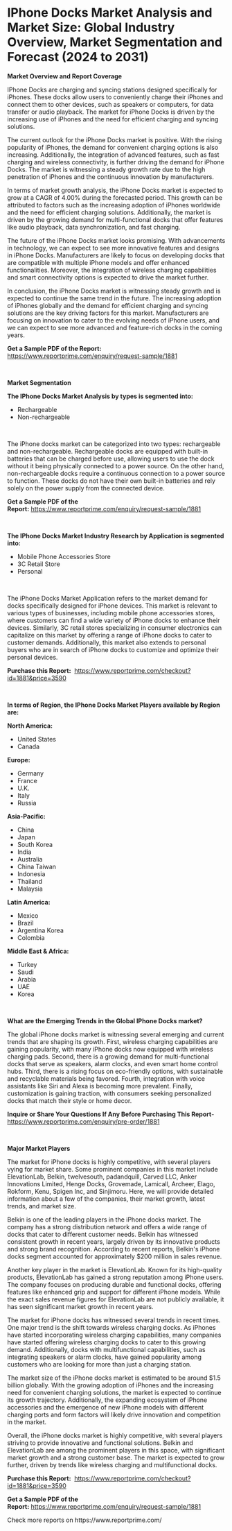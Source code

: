 <p><h1>IPhone Docks Market Analysis and Market Size: Global Industry Overview, Market Segmentation and Forecast (2024 to 2031)</h1></p><p><strong>Market Overview and Report Coverage</strong></p>
<p><p>IPhone Docks are charging and syncing stations designed specifically for iPhones. These docks allow users to conveniently charge their iPhones and connect them to other devices, such as speakers or computers, for data transfer or audio playback. The market for iPhone Docks is driven by the increasing use of iPhones and the need for efficient charging and syncing solutions.</p><p>The current outlook for the iPhone Docks market is positive. With the rising popularity of iPhones, the demand for convenient charging options is also increasing. Additionally, the integration of advanced features, such as fast charging and wireless connectivity, is further driving the demand for iPhone Docks. The market is witnessing a steady growth rate due to the high penetration of iPhones and the continuous innovation by manufacturers.</p><p>In terms of market growth analysis, the iPhone Docks market is expected to grow at a CAGR of 4.00% during the forecasted period. This growth can be attributed to factors such as the increasing adoption of iPhones worldwide and the need for efficient charging solutions. Additionally, the market is driven by the growing demand for multi-functional docks that offer features like audio playback, data synchronization, and fast charging.</p><p>The future of the iPhone Docks market looks promising. With advancements in technology, we can expect to see more innovative features and designs in iPhone Docks. Manufacturers are likely to focus on developing docks that are compatible with multiple iPhone models and offer enhanced functionalities. Moreover, the integration of wireless charging capabilities and smart connectivity options is expected to drive the market further.</p><p>In conclusion, the iPhone Docks market is witnessing steady growth and is expected to continue the same trend in the future. The increasing adoption of iPhones globally and the demand for efficient charging and syncing solutions are the key driving factors for this market. Manufacturers are focusing on innovation to cater to the evolving needs of iPhone users, and we can expect to see more advanced and feature-rich docks in the coming years.</p></p>
<p><strong>Get a Sample PDF of the Report:</strong> <a href="https://www.reportprime.com/enquiry/request-sample/1881">https://www.reportprime.com/enquiry/request-sample/1881</a></p>
<p>&nbsp;</p>
<p><strong>Market Segmentation</strong></p>
<p><strong>The IPhone Docks Market Analysis by types is segmented into:</strong></p>
<p><ul><li>Rechargeable</li><li>Non-rechargeable</li></ul></p>
<p>&nbsp;</p>
<p><p>The iPhone docks market can be categorized into two types: rechargeable and non-rechargeable. Rechargeable docks are equipped with built-in batteries that can be charged before use, allowing users to use the dock without it being physically connected to a power source. On the other hand, non-rechargeable docks require a continuous connection to a power source to function. These docks do not have their own built-in batteries and rely solely on the power supply from the connected device.</p></p>
<p><strong>Get a Sample PDF of the Report:</strong>&nbsp;<a href="https://www.reportprime.com/enquiry/request-sample/1881">https://www.reportprime.com/enquiry/request-sample/1881</a></p>
<p>&nbsp;</p>
<p><strong>The IPhone Docks Market Industry Research by Application is segmented into:</strong></p>
<p><ul><li>Mobile Phone Accessories Store</li><li>3C Retail Store</li><li>Personal</li></ul></p>
<p>&nbsp;</p>
<p><p>The iPhone Docks Market Application refers to the market demand for docks specifically designed for iPhone devices. This market is relevant to various types of businesses, including mobile phone accessories stores, where customers can find a wide variety of iPhone docks to enhance their devices. Similarly, 3C retail stores specializing in consumer electronics can capitalize on this market by offering a range of iPhone docks to cater to customer demands. Additionally, this market also extends to personal buyers who are in search of iPhone docks to customize and optimize their personal devices.</p></p>
<p><strong>Purchase this Report:</strong>&nbsp; <a href="https://www.reportprime.com/checkout?id=1881&price=3590">https://www.reportprime.com/checkout?id=1881&price=3590</a></p>
<p>&nbsp;</p>
<p><strong>In terms of Region, the IPhone Docks Market Players available by Region are:</strong></p>
<p>
    <p> <strong> North America: </strong>
        <ul>
            <li>United States</li>
            <li>Canada</li>
        </ul>
        </p> 
    <p> <strong> Europe: </strong>
        <ul>
            <li>Germany</li>
            <li>France</li>
            <li>U.K.</li>
            <li>Italy</li>
            <li>Russia</li>
        </ul>
        </p> 
    <p> <strong> Asia-Pacific: </strong>
        <ul>
            <li>China</li>
            <li>Japan</li>
            <li>South Korea</li>
            <li>India</li>
            <li>Australia</li>
            <li>China Taiwan</li>
            <li>Indonesia</li>
            <li>Thailand</li>
            <li>Malaysia</li>
        </ul>
        </p> 
    <p> <strong> Latin America: </strong>
        <ul>
            <li>Mexico</li>
            <li>Brazil</li>
            <li>Argentina Korea</li>
            <li>Colombia</li>
        </ul>
        </p> 
    <p> <strong> Middle East & Africa: </strong>
        <ul>
            <li>Turkey</li>
            <li>Saudi</li>
            <li>Arabia</li>
            <li>UAE</li>
            <li>Korea</li>
        </ul>
    </p>
    </p>
<p>&nbsp;</p>
<p><strong>What are the Emerging Trends in the Global IPhone Docks market?</strong></p>
<p><p>The global iPhone docks market is witnessing several emerging and current trends that are shaping its growth. First, wireless charging capabilities are gaining popularity, with many iPhone docks now equipped with wireless charging pads. Second, there is a growing demand for multi-functional docks that serve as speakers, alarm clocks, and even smart home control hubs. Third, there is a rising focus on eco-friendly options, with sustainable and recyclable materials being favored. Fourth, integration with voice assistants like Siri and Alexa is becoming more prevalent. Finally, customization is gaining traction, with consumers seeking personalized docks that match their style or home decor.</p></p>
<p><strong>Inquire or Share Your Questions If Any Before Purchasing This Report</strong>- <a href="https://www.reportprime.com/enquiry/pre-order/1881">https://www.reportprime.com/enquiry/pre-order/1881</a></p>
<p>&nbsp;</p>
<p><strong>Major Market Players</strong></p>
<p><p>The market for iPhone docks is highly competitive, with several players vying for market share. Some prominent companies in this market include ElevationLab, Belkin, twelvesouth, padandquill, Carved LLC, Anker Innovations Limited, Henge Docks, Grovemade, Lamicall, Archeer, Elago, Rokform, Kenu, Spigen Inc, and Sinjimoru. Here, we will provide detailed information about a few of the companies, their market growth, latest trends, and market size.</p><p>Belkin is one of the leading players in the iPhone docks market. The company has a strong distribution network and offers a wide range of docks that cater to different customer needs. Belkin has witnessed consistent growth in recent years, largely driven by its innovative products and strong brand recognition. According to recent reports, Belkin's iPhone docks segment accounted for approximately $200 million in sales revenue.</p><p>Another key player in the market is ElevationLab. Known for its high-quality products, ElevationLab has gained a strong reputation among iPhone users. The company focuses on producing durable and functional docks, offering features like enhanced grip and support for different iPhone models. While the exact sales revenue figures for ElevationLab are not publicly available, it has seen significant market growth in recent years.</p><p>The market for iPhone docks has witnessed several trends in recent times. One major trend is the shift towards wireless charging docks. As iPhones have started incorporating wireless charging capabilities, many companies have started offering wireless charging docks to cater to this growing demand. Additionally, docks with multifunctional capabilities, such as integrating speakers or alarm clocks, have gained popularity among customers who are looking for more than just a charging station.</p><p>The market size of the iPhone docks market is estimated to be around $1.5 billion globally. With the growing adoption of iPhones and the increasing need for convenient charging solutions, the market is expected to continue its growth trajectory. Additionally, the expanding ecosystem of iPhone accessories and the emergence of new iPhone models with different charging ports and form factors will likely drive innovation and competition in the market.</p><p>Overall, the iPhone docks market is highly competitive, with several players striving to provide innovative and functional solutions. Belkin and ElevationLab are among the prominent players in this space, with significant market growth and a strong customer base. The market is expected to grow further, driven by trends like wireless charging and multifunctional docks.</p></p>
<p><strong>Purchase this Report:</strong>&nbsp;&nbsp;<a href="https://www.reportprime.com/checkout?id=1881&price=3590">https://www.reportprime.com/checkout?id=1881&price=3590</a></p>
<p></p>
<p><strong>Get a Sample PDF of the Report:</strong>&nbsp;<a href="https://www.reportprime.com/enquiry/request-sample/1881">https://www.reportprime.com/enquiry/request-sample/1881</a></p>
<p>Check more reports on https://www.reportprime.com/</p>